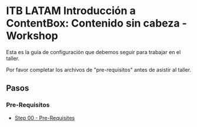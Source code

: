 # ITB LATAM Introducción a ContentBox: Contenido sin cabeza - Workshop

Esta es la guía de configuración que debemos seguir para trabajar en el taller.

Por favor completar los archivos de "pre-requisitos" antes de asistir al taller.
## Pasos

### Pre-Requisitos

- [Step 00 - Pre-Requisites](español/Step-00-Prerequisites.md)